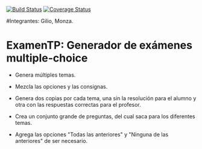 [![Build Status](https://travis-ci.org/Sofiamonza/ExamenTP.svg?branch=master)](https://travis-ci.org/Sofiamonza/ExamenTP)
[![Coverage Status](https://coveralls.io/repos/github/Sofiamonza/ExamenTP/badge.svg?branch=master)](https://coveralls.io/github/Sofiamonza/ExamenTP?branch=master)

#Integrantes: Gilio, Monza.

# ExamenTP: Generador de exámenes multiple-choice

- Genera múltiples temas.

- Mezcla las opciones y las consignas.

- Genera dos copias por cada tema, una sin la resolución para el alumno y otra con las respuestas correctas para el profesor.

- Crea un conjunto grande de preguntas, del cual saca para los diferentes temas.

- Agrega las opciones "Todas las anteriores" y "Ninguna de las anteriores" de ser necesario.
 

